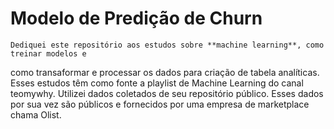 # Modelo de Predição de Churn

    Dediquei este repositório aos estudos sobre **machine learning**, como treinar modelos e
como transaformar e processar os dados para criação de tabela analíticas. Esses estudos têm 
como fonte a playlist de Machine Learning do canal teomywhy.
    Utilizei dados coletados de seu repositório público. Esses dados por sua vez são públicos 
e fornecidos por uma empresa de marketplace chama Olist. 

